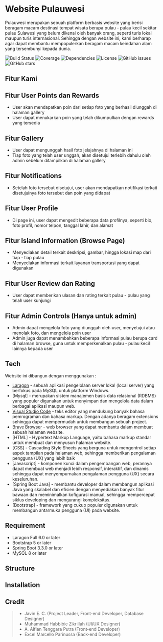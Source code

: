 # Website Pulauwesi
Pulauwesi merupakan sebuah platform berbasis website yang berisi beragam macam destinasi tempat wisata berupa pulau - pulau kecil sekitar pulau Sulawesi yang belum dikenal oleh banyak orang, 
seperti turis lokal maupun turis internasional. Sehingga dengan website ini, kami berharap agar dapat membantu mempopulerkan beragam macam keindahan alam yang tersembunyi kepada dunia.

![Build Status](https://img.shields.io/badge/build-passing-brightgreen)
![Coverage](https://img.shields.io/badge/coverage-85%25-brightgreen)
![Dependencies](https://img.shields.io/badge/dependencies-up%20to%20date-brightgreen)
![License](https://img.shields.io/badge/license-MIT-brightgreen)
![GitHub issues](https://img.shields.io/github/issues/Javinpro/ALP-Project)
![GitHub stars](https://img.shields.io/github/stars/Javinpro/ALP-Project)

## Fitur Kami
## Fitur User Points dan Rewards
- User akan mendapatkan poin dari setiap foto yang berhasil diunggah di halaman gallery
- User dapat menukarkan poin yang telah dikumpulkan dengan rewards yang tersedia

## Fitur Gallery 
- User dapat mengunggah hasil foto jelajahnya di halaman ini
- Tiap foto yang telah user unggah, akan disetujui terlebih dahulu oleh admin sebelum ditampilkan di halaman gallery

## Fitur Notifications
- Setelah foto tersebut disetujui, user akan mendapatkan notifikasi terkait disetujuinya foto tersebut dan poin yang didapat

## Fitur User Profile
- Di page ini, user dapat mengedit beberapa data profilnya, seperti bio, foto profil, nomor telpon, tanggal lahir, dan alamat

## Fitur Island Information (Browse Page)
- Menyediakan detail terkait deskripsi, gambar, hingga lokasi map dari tiap - tiap pulau
- Menyediakan informasi terkait layanan transportasi yang dapat digunakan

## Fitur User Review dan Rating
- User dapat memberikan ulasan dan rating terkait pulau - pulau yang telah user kunjungi

## Fitur Admin Controls (Hanya untuk admin)
- Admin dapat mengelola foto yang diunggah oleh user, menyetujui atau menolak foto, dan mengelola poin user
- Admin juga dapat menambahkan beberapa informasi pulau berupa card di halaman browse, guna untuk memperkenalkan pulau - pulau kecil lainnya kepada user

## Tech 
Website ini dibangun dengan menggunakan : 
- [Laragon](https://laragon.org/download/) - sebuah aplikasi pengelolaan server lokal (local server) yang berfokus pada MySQL untuk platform Windows.
- [Mysql] - merupakan sistem manajemen basis data relasional (RDBMS) yang populer digunakan untuk menyimpan dan mengelola data dalam berbagai aplikasi maupun web.
- [Visual Studio Code](https://code.visualstudio.com/) - teks editor yang mendukung banyak bahasa pemrograman dan bahasa markup. Dengan adanya beragam extensions sehingga dapat
  mempermudah untuk
  membangun sebuah project.
- [Brave Browser](https://brave.com/) - web browser yang dapat membantu dalam membuat sebuah halaman website.
- [HTML] - Hypertext Markup Language, yaitu bahasa markup standar untuk membuat dan menyusun halaman website.
- [CSS] - Cascading Style Sheets yang berguna untuk mengontrol setiap aspek tampilan pada halaman web, sehingga memberikan pengalaman pengguna (UX) yang lebih baik
- [Javascript] - komponen kunci dalam pengembangan web, perannya dapat membuat web menjadi lebih responsif, interaktif, dan dinamis sehingga dapat menyempurnakan pengalaman pengguna (UX)
  secara keseluruhan.
- [Spring Boot Java] - membantu developer dalam membangun aplikasi Java yang skalabel dan efisien dengan menyediakan banyak fitur bawaan dan meminimalkan kofigurasi manual, sehingga
    mempercepat siklus developing dan mengurangi kompleksitas.
- [Bootstrap] - framework yang cukup populer digunakan untuk membangun antarmuka pengguna (UI) pada website.
  
## Requirement
- Laragon Full 6.0 or later
- Bootstrap 5 or later
- Spring Boot 3.3.0 or later
- MySQL 8 or later

## Structure


## Installation


## Credit 
> - Javin E. C. (Project Leader, Front-end Developer, Database Designer)
> - Muhammad Habbibie Zikrillah (UI/UX Designer)
> - A. Alfian Tenggara Putra (Front-end Developer)
> - Excel Marcello Parinussa (Back-end Developer) 

